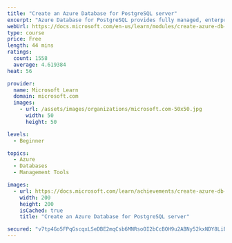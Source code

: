 ```yaml
---
title: "Create an Azure Database for PostgreSQL server"
excerpt: "Azure Database for PostgreSQL provides fully managed, enterprise-ready community PostgreSQL database as a service. Learn how to create and deploy this service and connect it to your applications."
webUrl: https://docs.microsoft.com/en-us/learn/modules/create-azure-db-for-postgresql-server/
type: course
price: Free
length: 44 mins
ratings:
  count: 1558
  average: 4.619384
heat: 56

provider:
  name: Microsoft Learn
  domain: microsoft.com
  images:
    - url: /assets/images/organizations/microsoft.com-50x50.jpg
      width: 50
      height: 50

levels:
  - Beginner

topics:
  - Azure
  - Databases
  - Management Tools

images:
  - url: https://docs.microsoft.com/learn/achievements/create-azure-db-for-postgresql-server-social.png
    width: 200
    height: 200
    isCached: true
    title: "Create an Azure Database for PostgreSQL server"

secured: "v7tp4Go5FPqGscqxLSeDBE2mqCsb6MNRsoOI2bCcBOH9u2ABNy52kxNDY8LiB4M+5RZ4wWw/vSfn7L2jJBn+ZkcYOUg0DP5/aQkfuTLnv0cjoIgxX9JBr4UFEXUQ1rEa2DajCFlLJTeKTsLpS/TtIURC3GWjFjii4ytxl9RyIvub7hC5j0s8uINj//Ch4xs+kJ5tabU0v7rbvnEDKGbZx0hZCSXrpdotce7pL/BmjTI0ffcWncVJWt+GpfcFGHk1PpWkcRx0Yw6Mwsr98CsBdk5wZk9LmQZrcBAHr+ySbiWZszBwJhOSoPNXEnxxBwZG23OeTetj56s0DFby6HJIQEf54QJrTYgyv7m+DhFHIizlKs+FqxU0/fm4ZTjlijma9x/aiPtMey2KQIJqau9rrg==;OWuhJNoNbGMW1zJPQzGtIA=="
---
```


